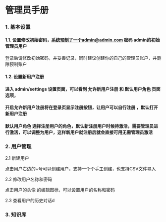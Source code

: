 # 管理员手册

### 1. 基本设置&#x20;

#### 1.1. 设置修改初始密码，系统预制了一个admin@admin.com 密码 admin的初始管理员用户

&#x20;登录后请修改初始密码，并妥善记录，同时建议创建你的自己的管理员账户，并删除预制账户

#### 1.2. 设置新用户注册

#### 进入 admin/settings 设置页面，可以看到 允许新用户注册 和 默认用户角色 页面选项，

#### 开启允许新用户注册将在登录页显示注册按钮，让用户可以自行注册 ，默认打开新用户注册

#### 默认用户角色 选择注册用户的角色，默认新注册用户时候待激活，需要管理员进行激活，可以调整为用户，这样新用户就注册后就会直接可用无需管理员激活

### 2. 用户管理

2.1 新建用户

点击用户右边的+号可以创建用户，支持一个个手工创建，也支持CSV文件导入

2.2 修改用户名称和密码

点击用户的头像 的编辑图标，可以设置用户的名称和密码

2.3 查看用户的历史对话d



### 3. 知识库





